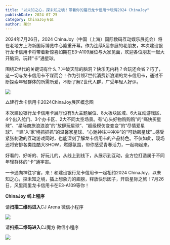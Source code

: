 ```yaml
---
title: "以未知之心，探未知之境！带着你的建行龙卡信用卡玩嗨2024 ChinaJoy"
publishDate: 2024-07-25
category: ChinaJoy专区
author: 莱尔
---
```


2024年7月26日，2024 ChinaJoy（中国（上海）国际数码互动娱乐展览会）将在老地方上海新国际博览中心隆重开幕。作为连续5届参展的老朋友，本次建设银行龙卡信用卡将带着新惊喜如期在E3-A109展位与大家见面，欢迎各位朋友一起大开脑洞，玩转“卡”通星球。

围绕Z世代的关键词有什么？冲破天际的脑洞？快乐无内耗？会玩还会省？巧了，这一切与龙卡信用卡不谋而合！作为引领Z世代消费新浪潮的龙卡信用卡，通过不断探索年轻群体的所需所爱，不断了解Z世代人群，广受年轻人好评。

![](https://ec-net-1251389766.cos.ap-shanghai.myqcloud.com/wp-content/uploads/2024/07/20240725225100199.png)

△建行龙卡信用卡2024ChinaJoy展区概念图

本次建设银行龙卡信用卡展厅设有5大主题展位、8大板块区域、6大互动游戏区、4个出入舱门、3个办卡区、2大不同太空场景。有“心头好物购购购”的“痛快买星球”、“星际商旅浪浪浪”的“放肆玩星球”、“超级模仿变变变”的“尽情爱星球”、“‘建’入‘家’境抓抓抓”的温馨家星球、“心驰神往冲冲冲”的“可劲飙星球”…感受紧张刺激的互动游戏同时，也能深刻了解龙卡信用卡的产品特色。不仅如此，现场还将安排各类炫酷大SHOW，燃爆氛围，带你感受青春活力，一起嗨起来。

好看的、好听的、好玩儿的，从线上到线下，从展示到互动，全方位打造属于不同年轻群体的“卡”通宇宙。

一卡通向神往宇宙，来！和建设银行龙卡信用卡一起相约2024 ChinaJoy，以未知之心，探未知之境，插上想象力的翅膀，释放快乐因子，开启星际之旅！7月26日，风里雨里龙卡信用卡在E3-A109等你！   

**ChinaJoy** **线上程序**

  
请**扫描二维码进入**CJ Arena 微信小程序  
  

![](https://ec-net-1251389766.cos.ap-shanghai.myqcloud.com/wp-content/uploads/2024/07/20240725225102576.png)

  
请**扫描二维码进入**CJ魔方 微信小程序  

![](https://ec-net-1251389766.cos.ap-shanghai.myqcloud.com/wp-content/uploads/2024/07/20240725225105483.png)
